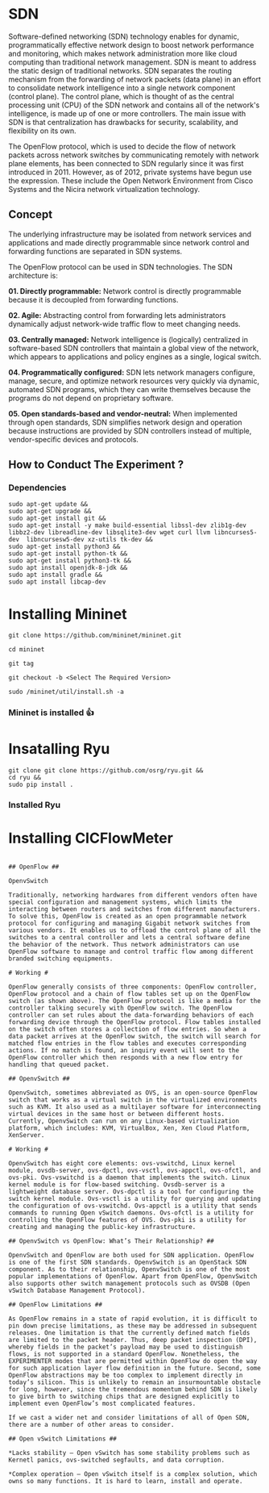 # SDN #
Software-defined networking (SDN) technology enables for dynamic, programmatically effective network design to boost network performance and monitoring, which makes network administration more like cloud computing than traditional network management. SDN is meant to address the static design of traditional networks. SDN separates the routing mechanism from the forwarding of network packets (data plane) in an effort to consolidate network intelligence into a single network component (control plane). The control plane, which is thought of as the central processing unit (CPU) of the SDN network and contains all of the network's intelligence, is made up of one or more controllers. The main issue with SDN is that centralization has drawbacks for security, scalability, and flexibility on its own.

The OpenFlow protocol, which is used to decide the flow of network packets across network switches by communicating remotely with network plane elements, has been connected to SDN regularly since it was first introduced in 2011. However, as of 2012, private systems have begun use the expression. These include the Open Network Environment from Cisco Systems and the Nicira network virtualization technology.
## Concept ##
The underlying infrastructure may be isolated from network services and applications and made directly programmable since network control and forwarding functions are separated in SDN systems.

The OpenFlow protocol can be used in SDN technologies. The SDN architecture is: 

**01. Directly programmable:** Network control is directly programmable because it is decoupled from forwarding functions.
   
**02. Agile:** Abstracting control from forwarding lets administrators dynamically adjust network-wide traffic flow to meet changing needs.
    
**03. Centrally managed:** Network intelligence is (logically) centralized in software-based SDN controllers that maintain a global view of the network, which appears to applications and policy engines as a single, logical switch.
    
**04. Programmatically configured:** SDN lets network managers configure, manage, secure, and optimize network resources very quickly via dynamic, automated SDN programs, which they can write themselves because the programs do not depend on proprietary software.
    
**05. Open standards-based and vendor-neutral:** When implemented through open standards, SDN simplifies network design and operation because instructions are provided by SDN controllers instead of multiple, vendor-specific devices and protocols.
   
## How to Conduct The Experiment ? ##

### Dependencies ###

```
sudo apt-get update &&
sudo apt-get upgrade &&
sudo apt-get install git &&
sudo apt-get install -y make build-essential libssl-dev zlib1g-dev libbz2-dev libreadline-dev libsqlite3-dev wget curl llvm libncurses5-dev  libncursesw5-dev xz-utils tk-dev &&
sudo apt-get install python3 &&
sudo apt-get install python-tk &&
sudo apt-get install python3-tk &&
sudo apt install openjdk-8-jdk &&
sudo apt install gradle &&
sudo apt install libcap-dev
```

# Installing Mininet #
```
git clone https://github.com/mininet/mininet.git
```
```
cd mininet 
```
```
git tag
```
```
git checkout -b <Select The Required Version>    
```  
```
sudo /mininet/util/install.sh -a
```
### Mininet is installed :thumbsup:

                     
# Insatalling Ryu #                 
```
git clone git clone https://github.com/osrg/ryu.git &&
cd ryu &&
sudo pip install .
```
### Installed Ryu 

# Installing CICFlowMeter
```

## OpenFlow ##

OpenvSwitch

Traditionally, networking hardwares from different vendors often have special configuration and management systems, which limits the interacting between routers and switches from different manufacturers. To solve this, OpenFlow is created as an open programmable network protocol for configuring and managing Gigabit network switches from various vendors. It enables us to offload the control plane of all the switches to a central controller and lets a central software define the behavior of the network. Thus network administrators can use OpenFlow software to manage and control traffic flow among different branded switching equipments.

# Working #

OpenFlow generally consists of three components: OpenFlow controller, OpenFlow protocol and a chain of flow tables set up on the OpenFlow switch (as shown above). The OpenFlow protocol is like a media for the controller talking securely with OpenFlow switch. The OpenFlow controller can set rules about the data-forwarding behaviors of each forwarding device through the OpenFlow protocol. Flow tables installed on the switch often stores a collection of flow entries. So when a data packet arrives at the OpenFlow switch, the switch will search for matched flow entries in the flow tables and executes corresponding actions. If no match is found, an inquiry event will sent to the OpenFlow controller which then responds with a new flow entry for handling that queued packet.

## OpenvSwitch ##

OpenvSwitch, sometimes abbreviated as OVS, is an open-source OpenFlow switch that works as a virtual switch in the virtualized environments such as KVM. It also used as a multilayer software for interconnecting virtual devices in the same host or between different hosts. Currently, OpenvSwitch can run on any Linux-based virtualization platform, which includes: KVM, VirtualBox, Xen, Xen Cloud Platform, XenServer.

# Working #

OpenvSwitch has eight core elements: ovs-vswitchd, Linux kernel module, ovsdb-server, ovs-dpctl, ovs-vsctl, ovs-appctl, ovs-ofctl, and ovs-pki. Ovs-vswitchd is a daemon that implements the switch. Linux kernel module is for flow-based switching. Ovsdb-server is a lightweight database server. Ovs-dpctl is a tool for configuring the switch kernel module. Ovs-vsctl is a utility for querying and updating the configuration of ovs-vswitchd. Ovs-appctl is a utility that sends commands to running Open vSwitch daemons. Ovs-ofctl is a utility for controlling the OpenFlow features of OVS. Ovs-pki is a utility for creating and managing the public-key infrastructure.

## OpenvSwitch vs OpenFlow: What’s Their Relationship? ##

OpenvSwitch and OpenFlow are both used for SDN application. OpenFlow is one of the first SDN standards. OpenvSwitch is an OpenStack SDN component. As to their relationship, OpenvSwitch is one of the most popular implementations of OpenFlow. Apart from OpenFlow, OpenvSwitch also supports other switch management protocols such as OVSDB (Open vSwitch Database Management Protocol).

## OpenFlow Limitations ##

As OpenFlow remains in a state of rapid evolution, it is difficult to pin down precise limitations, as these may be addressed in subsequent releases. One limitation is that the currently defined match fields are limited to the packet header. Thus, deep packet inspection (DPI), whereby fields in the packet’s payload may be used to distinguish flows, is not supported in a standard OpenFlow. Nonetheless, the EXPERIMENTER modes that are permitted within OpenFlow do open the way for such application layer flow definition in the future. Second, some OpenFlow abstractions may be too complex to implement directly in today’s silicon. This is unlikely to remain an insurmountable obstacle for long, however, since the tremendous momentum behind SDN is likely to give birth to switching chips that are designed explicitly to implement even OpenFlow’s most complicated features.

If we cast a wider net and consider limitations of all of Open SDN, there are a number of other areas to consider.

## Open vSwitch Limitations ##

*Lacks stability – Open vSwitch has some stability problems such as Kernetl panics, ovs-switched segfaults, and data corruption.

*Complex operation – Open vSwitch itself is a complex solution, which owns so many functions. It is hard to learn, install and operate.


